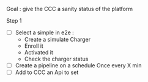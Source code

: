 
Goal :  give the CCC a sanity status of the platform

Step 1
- [ ] Select a simple in e2e :
	- Create a simulate Charger
	- Enroll it 
	- Activated it
	- Check the charger status
- [ ] Create a pipeline on a schedule Once every X min
- [ ] Add to CCC an Api to set 
